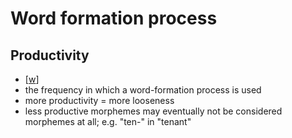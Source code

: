 # Word formation process

## Productivity

- [[w](https://en.wikipedia.org/wiki/Productivity_(linguistics))]
- the frequency in which a word-formation process is used
- more productivity = more looseness
- less productive morphemes may eventually not be considered morphemes at all; e.g. "ten-" in "tenant"
